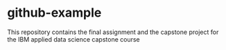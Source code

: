# github-example
This repository contains the final assignment and the capstone project for the IBM applied data science capstone course
